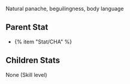 Natural panache, beguilingness, body language

## Parent Stat

* {% item "Stat/CHA" %}

## Children Stats

None (Skill level)
